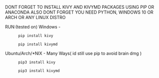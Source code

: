 DONT FORGET TO INSTALL KIVY AND KIVYMD PACKAGES USING PIP OR ANACONDA 
ALSO DONT FORGET YOU NEED PYTHON, WINDOWS 10 OR ARCH OR ANY LINUX DISTRO


RUN:(tested on)
Windows - 

          pip install kivy

          pip install kivymd
          
Ubuntu/Arch/*NIX -  Many Ways( id still use pip to avoid brain dmg )
          

          pip3 install kivy 
          
          pip3 install kivymd

